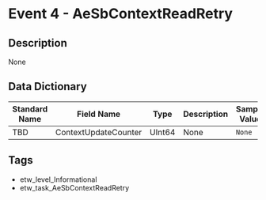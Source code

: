 # Event 4 - AeSbContextReadRetry

## Description
None

## Data Dictionary
|Standard Name|Field Name|Type|Description|Sample Value|
|---|---|---|---|---|
|TBD|ContextUpdateCounter|UInt64|None|`None`|

## Tags
* etw_level_Informational
* etw_task_AeSbContextReadRetry